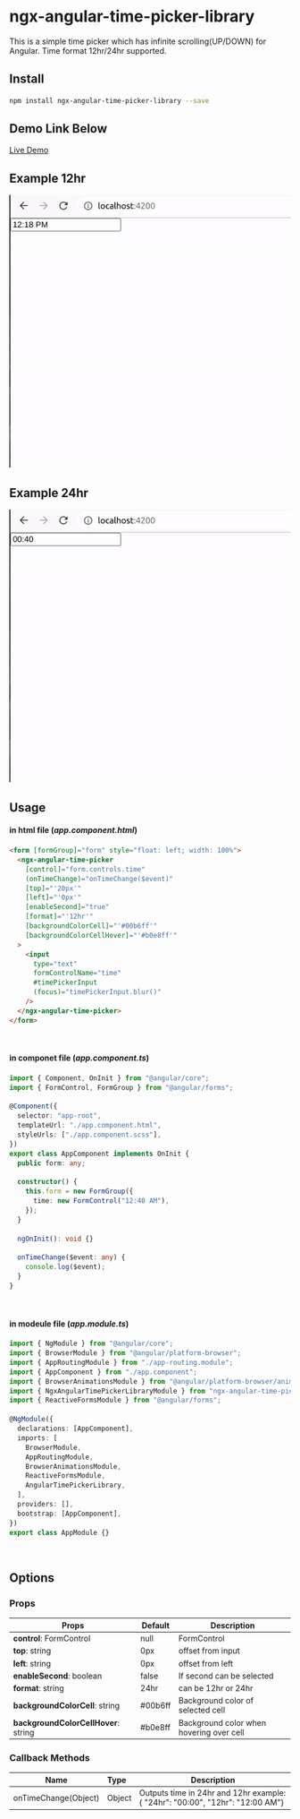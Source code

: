 # ngx-angular-time-picker-library

This is a simple time picker which has infinite scrolling(UP/DOWN) for Angular. Time format 12hr/24hr supported.

## Install

```bash
npm install ngx-angular-time-picker-library --save
```

## Demo Link Below

[Live Demo](https://ngx-angular-time-picker.bittokazi.com/)

## Example 12hr

![](img1.gif)

## Example 24hr

![](img2.gif)

## Usage

#### in html file (_app.component.html_)

```html
<form [formGroup]="form" style="float: left; width: 100%">
  <ngx-angular-time-picker
    [control]="form.controls.time"
    (onTimeChange)="onTimeChange($event)"
    [top]="'20px'"
    [left]="'0px'"
    [enableSecond]="true"
    [format]="'12hr'"
    [backgroundColorCell]="'#00b6ff'"
    [backgroundColorCellHover]="'#b0e8ff'"
  >
    <input
      type="text"
      formControlName="time"
      #timePickerInput
      (focus)="timePickerInput.blur()"
    />
  </ngx-angular-time-picker>
</form>
```

<br>

#### in componet file (_app.component.ts_)

```typescript
import { Component, OnInit } from "@angular/core";
import { FormControl, FormGroup } from "@angular/forms";

@Component({
  selector: "app-root",
  templateUrl: "./app.component.html",
  styleUrls: ["./app.component.scss"],
})
export class AppComponent implements OnInit {
  public form: any;

  constructor() {
    this.form = new FormGroup({
      time: new FormControl("12:40 AM"),
    });
  }

  ngOnInit(): void {}

  onTimeChange($event: any) {
    console.log($event);
  }
}
```

<br>

#### in modeule file (_app.module.ts_)

```typescript
import { NgModule } from "@angular/core";
import { BrowserModule } from "@angular/platform-browser";
import { AppRoutingModule } from "./app-routing.module";
import { AppComponent } from "./app.component";
import { BrowserAnimationsModule } from "@angular/platform-browser/animations";
import { NgxAngularTimePickerLibraryModule } from "ngx-angular-time-picker-library";
import { ReactiveFormsModule } from "@angular/forms";

@NgModule({
  declarations: [AppComponent],
  imports: [
    BrowserModule,
    AppRoutingModule,
    BrowserAnimationsModule,
    ReactiveFormsModule,
    AngularTimePickerLibrary,
  ],
  providers: [],
  bootstrap: [AppComponent],
})
export class AppModule {}
```

<br>

## Options

### Props

| Props                                | Default | Description                              |
| ------------------------------------ | ------- | ---------------------------------------- |
| **control**: FormControl             | null    | FormControl                              |
| **top**: string                      | 0px     | offset from input                        |
| **left**: string                     | 0px     | offset from left                         |
| **enableSecond**: boolean            | false   | If second can be selected                |
| **format**: string                   | 24hr    | can be 12hr or 24hr                      |
| **backgroundColorCell**: string      | #00b6ff | Background color of selected cell        |
| **backgroundColorCellHover**: string | #b0e8ff | Background color when hovering over cell |

### Callback Methods

| Name                 | Type   | Description                                                                   |
| -------------------- | :----- | ----------------------------------------------------------------------------- |
| onTimeChange(Object) | Object | Outputs time in 24hr and 12hr example: { "24hr": "00:00", "12hr": "12:00 AM"} |
